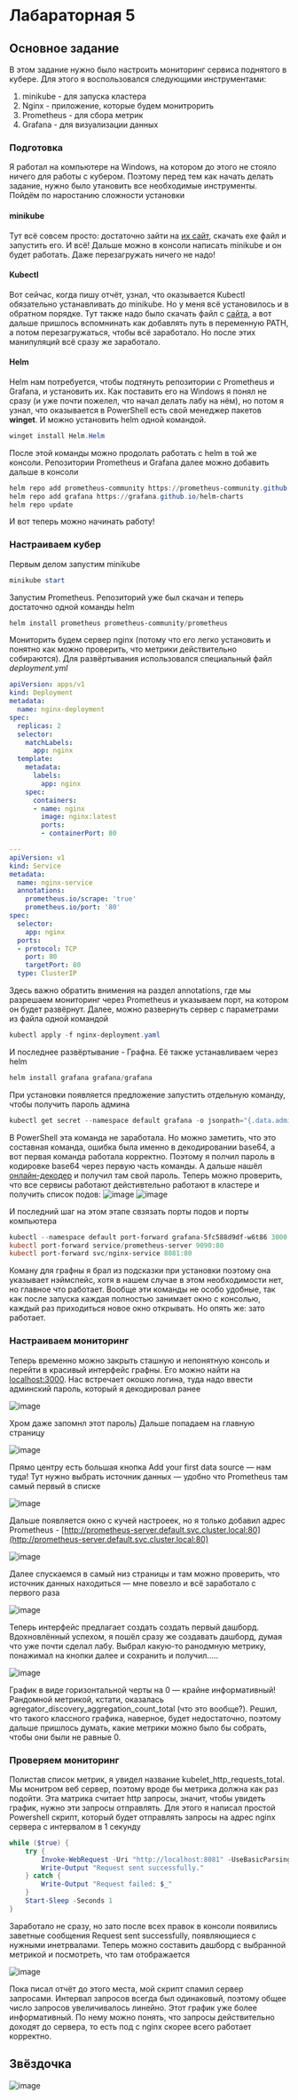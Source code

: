# Лабараторная 5 #
## Основное задание ##
В этом задание нужно было настроить мониторинг сервиса поднятого в кубере. Для этого я воспользовался следующими инструментами:
1. minikube - для запуска кластера
2. Nginx - приложение, которые будем монитрорить
3. Prometheus - для сбора метрик
4. Grafana - для визуализации данных  
### Подготовка ###
Я работал на компьютере на Windows, на котором до этого не стояло ничего для работы с кубером. Поэтому перед тем как начать делать задание, нужно было утановить все необходимые инструменты. Пойдём по наростанию сложности установки 
#### minikube ####
Тут всё совсем просто: достаточно зайти на [их сайт](https://minikube.sigs.k8s.io/docs/start/?arch=%2Fwindows%2Fx86-64%2Fstable%2F.exe+download), скачать exe файл и запустить его. И всё! Дальше можно в консоли написать minikube и он будет работать. Даже перезагружать ничего не надо!
#### Kubectl ####
Вот сейчас, когда пишу отчёт, узнал, что оказывается Kubectl обязательно устанавливать до minikube. Но у меня всё установилось и в обратном порядке. Тут также надо было скачать файл с [сайта](https://kubernetes.io/releases/download/#binaries), а вот дальше пришлось вспомнинать как добавлять путь в переменную PATH, а потом перезагружаться, чтобы всё заработало. Но после этих манипуляций всё сразу же заработало.
#### Helm ####
Helm нам потребуется, чтобы подтянуть репозитории с Prometheus и Grafana, и установить их. Как поставить его на Windows я понял не сразу (и уже почти пожелел, что начал делать лабу на нём), но потом я узнал, что оказывается в PowerShell есть свой менеджер пакетов **winget**. И можно установить helm одной командой.
~~~ps1
winget install Helm.Helm
~~~
После этой команды можно продолать работать с helm в той же консоли.
Репозитории Prometheus и Grafana далее можно добавить дальше в консоли 
~~~ps1
helm repo add prometheus-community https://prometheus-community.github.io/helm-charts
helm repo add grafana https://grafana.github.io/helm-charts
helm repo update
~~~
И вот теперь можно начинать работу!
### Настраиваем кубер ###
Первым делом запустим minikube
~~~ps1
minikube start
~~~
Запустим Prometheus. Репозиторий уже был скачан и теперь достаточно одной команды helm 
~~~ps1
helm install prometheus prometheus-community/prometheus
~~~
Мониторить будем сервер nginx (потому что его легко установить и понятно как можно проверить, что метрики действительно собираются). Для развёртывания использовался специальный файл *deployment.yml* 
~~~yml
apiVersion: apps/v1
kind: Deployment
metadata:
  name: nginx-deployment
spec:
  replicas: 2
  selector:
    matchLabels:
      app: nginx
  template:
    metadata:
      labels:
        app: nginx
    spec:
      containers:
      - name: nginx
        image: nginx:latest
        ports:
        - containerPort: 80

---
apiVersion: v1
kind: Service
metadata:
  name: nginx-service
  annotations:
    prometheus.io/scrape: 'true'
    prometheus.io/port: '80'
spec:
  selector:
    app: nginx
  ports:
  - protocol: TCP
    port: 80
    targetPort: 80
  type: ClusterIP
~~~
Здесь важно обратить внимения на раздел annotations, где мы разрешаем мониторинг через Prometheus и указываем порт, на котором он будет развёрнут.
Далее, можно развернуть сервер с параметрами из файла одной командой 
~~~ps1
kubectl apply -f nginx-deployment.yaml
~~~
И последнее развёртывание - Графна. Её также устанавливаем через helm
~~~ps1
helm install grafana grafana/grafana
~~~
При установки появляется предложение запустить отдельную команду, чтобы получить пароль админа 
~~~ps1
kubectl get secret --namespace default grafana -o jsonpath="{.data.admin-password}" | base64 --decode ; echo
~~~
В PowerShell эта команда не заработала. Но можно заметить, что это составная команда, ошибка была именно в декодировании base64, а вот первая команда работала корректно. Поэтому я полчил пароль в кодировке base64 через первую часть команды. А дальше нашёл [онлайн-декодер](https://www.base64decode.org/) и получил там свой пароль. 
Теперь можно проверить, что все сервисы работают дейстивтельно работают в кластере и получить список подов: 
![image](https://github.com/user-attachments/assets/fa54b4fb-3d8e-4542-96de-54b9c7a645b3)
![image](https://github.com/user-attachments/assets/40b03613-2931-4e58-b48c-293184faf0a6)

И последний шаг на этом этапе свзязать порты подов и порты компьютера
~~~ps1
kubectl --namespace default port-forward grafana-5fc588d9df-w6t86 3000
kubectl port-forward service/prometheus-server 9090:80
kubectl port-forward svc/nginx-service 8081:80
~~~
Коману для графны я брал из подсказки при установки поэтому она указывает нэймспейс, хотя в нашем случае в этом необходимости нет, но главное что работает. Вообще эти команды не особо удобные, так как после запуска каждая полностью занимает окно с консолью, каждый раз приходиться новое окно открывать. Но опять же: зато работает.

### Настраиваем мониторинг ###
Теперь временно можно закрыть сташную и непонятную консоль и перейти в красивый интерфейс графны. Его можно найти на [localhost:3000](localhost:3000). Нас встречает окошко логина, туда надо ввести админский пароль, который я декодировал ранее

![image](https://github.com/user-attachments/assets/c54bdb72-937c-43ef-bf1b-ce97d8f07c46)

Хром даже запомнл этот пароль)
Дальше попадаем на главную страницу

![image](https://github.com/user-attachments/assets/3485cbc3-4dca-4fb0-b7db-1b1ad9e24467)

Прямо центру есть большая кнопка Add your first data source — нам туда! Тут нужно выбрать источник данных — удобно что Prometheus там самый первый в списке 

![image](https://github.com/user-attachments/assets/c174977d-14d9-4d0d-b282-5b5ca37924f8)

Дальше появляется окно с кучей настроеек, но я только добавил адрес Prometheus - [http://prometheus-server.default.svc.cluster.local:80](http://prometheus-server.default.svc.cluster.local:80)

![image](https://github.com/user-attachments/assets/8ca8905b-bfdb-48cc-a904-91eae55784cb)

Далее спускаемся в самый низ страницы и там можно проверить, что источник данных находиться — мне повезло и всё заработало с первого раза 

![image](https://github.com/user-attachments/assets/93eed022-9aa3-4dd3-86ce-748aa63fd985)

Теперь интерфейс предлагает создать создать первый дашборд. Вдохновлённый успехом, я пошёл сразу же создавать дашборд, думая что уже почти сделал лабу. Выбрал какую-то ранодмную метрику, понажимал на кнопки далее и сохранить и получил.....

![image](https://github.com/user-attachments/assets/75f56902-fa43-4eea-934f-d1cb044f353e)

График в виде горизонтальной черты на 0 — крайне информативный! Рандомной метрикой, кстати, оказалась agregator_discovery_aggregation_count_total (что это вообще?). Решил, что такого классного графика, наверное, будет недостаточно, поэтому дальше пришлось думать, какие метрики можно было бы собрать, чтобы они были не равные 0.
### Проверяем мониторинг ###
Полистав список метрик, я увидел название kubelet_http_requests_total. Мы монитром веб сервер, поэтому вроде бы метрика должна как раз подойти. Эта матрика считает http запросы, значит, чтобы увидеть график, нужно эти запросы отправлять. Для этого я написал простой Powershell скрипт, который будет отправлять запросы на адрес nginx сервера с интервалом в 1 секунду 
~~~ps1
while ($true) {
    try {
        Invoke-WebRequest -Uri "http://localhost:8081" -UseBasicParsing | Out-Null
        Write-Output "Request sent successfully."
    } catch {
        Write-Output "Request failed: $_"
    }
    Start-Sleep -Seconds 1
}
~~~
Заработало не сразу, но зато после всех правок в консоли появились заветные сообщения Request sent successfully, появляющиеся с нужными инетрвалами. Теперь можно составить дашборд с выбранной метрикой и посмотреть, что там отображается

![image](https://github.com/user-attachments/assets/95b01e97-def9-4454-b32b-d8f10fc3d760)

Пока писал отчёт до этого места, мой скрипт спамил сервер запросами. Интервал запросов всегда был одинаковый, поэтому общее число запросов увеличивалось линейно. Этот график уже более информативный. По нему можно понять, что запросы действительно доходят до сервера, то есть под с nginx скорее всего работает корректно.
## Звёздочка

![image](https://github.com/user-attachments/assets/81b85fd8-31dc-4c90-8878-880320c48724)
